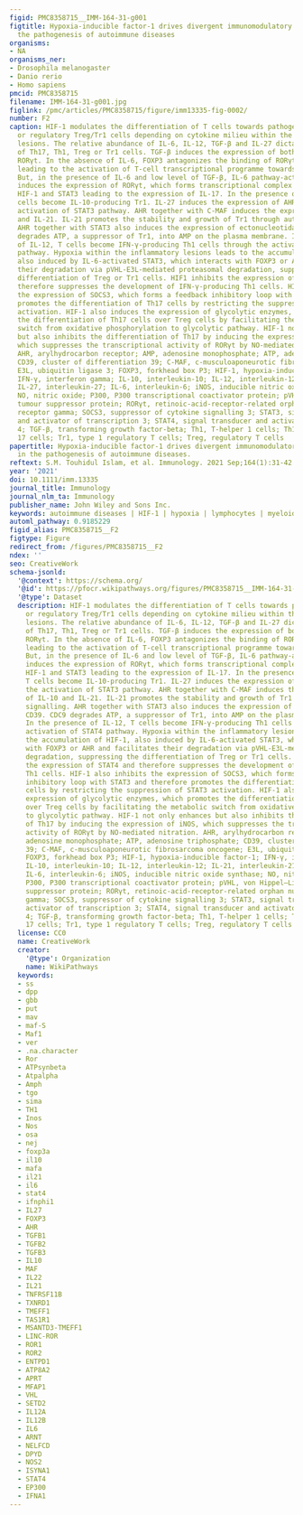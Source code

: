 ```yaml
---
figid: PMC8358715__IMM-164-31-g001
figtitle: Hypoxia‐inducible factor‐1 drives divergent immunomodulatory functions in
  the pathogenesis of autoimmune diseases
organisms:
- NA
organisms_ner:
- Drosophila melanogaster
- Danio rerio
- Homo sapiens
pmcid: PMC8358715
filename: IMM-164-31-g001.jpg
figlink: /pmc/articles/PMC8358715/figure/imm13335-fig-0002/
number: F2
caption: HIF‐1 modulates the differentiation of T cells towards pathogenic Th17/Th1
  or regulatory Treg/Tr1 cells depending on cytokine milieu within the hypoxic autoinflammatory
  lesions. The relative abundance of IL‐6, IL‐12, TGF‐β and IL‐27 dictates the differentiation
  of Th17, Th1, Treg or Tr1 cells. TGF‐β induces the expression of both FOXP3 and
  RORγt. In the absence of IL‐6, FOXP3 antagonizes the binding of RORγt to the DNA,
  leading to the activation of T‐cell transcriptional programme towards Treg cells.
  But, in the presence of IL‐6 and low level of TGF‐β, IL‐6 pathway‐activated STAT3
  induces the expression of RORγt, which forms transcriptional complex with P300,
  HIF‐1 and STAT3 leading to the expression of IL‐17. In the presence of IL‐27, T
  cells become IL‐10‐producing Tr1. IL‐27 induces the expression of AHR through the
  activation of STAT3 pathway. AHR together with C‐MAF induces the expression of IL‐10
  and IL‐21. IL‐21 promotes the stability and growth of Tr1 through autocrine signalling.
  AHR together with STAT3 also induces the expression of ectonucleotidase CD39. CDC9
  degrades ATP, a suppressor of Tr1, into AMP on the plasma membrane. In the presence
  of IL‐12, T cells become IFN‐γ‐producing Th1 cells through the activation of STAT4
  pathway. Hypoxia within the inflammatory lesions leads to the accumulation of HIF‐1,
  also induced by IL‐6‐activated STAT3, which interacts with FOXP3 or AHR and facilitates
  their degradation via pVHL‐E3L‐mediated proteasomal degradation, suppressing the
  differentiation of Treg or Tr1 cells. HIF1 inhibits the expression of STAT4 and
  therefore suppresses the development of IFN‐γ‐producing Th1 cells. HIF‐1 also inhibits
  the expression of SOCS3, which forms a feedback inhibitory loop with STAT3 and therefore
  promotes the differentiation of Th17 cells by restricting the suppression of STAT3
  activation. HIF‐1 also induces the expression of glycolytic enzymes, which promotes
  the differentiation of Th17 cells over Treg cells by facilitating the metabolic
  switch from oxidative phosphorylation to glycolytic pathway. HIF‐1 not only enhances
  but also inhibits the differentiation of Th17 by inducing the expression of iNOS,
  which suppresses the transcriptional activity of RORγt by NO‐mediated nitration.
  AHR, arylhydrocarbon receptor; AMP, adenosine monophosphate; ATP, adenosine triphosphate;
  CD39, cluster of differentiation 39; C‐MAF, c‐musculoaponeurotic fibrosarcoma oncogene;
  E3L, ubiquitin ligase 3; FOXP3, forkhead box P3; HIF‐1, hypoxia‐inducible factor‐1;
  IFN‐γ, interferon gamma; IL‐10, interleukin‐10; IL‐12, interleukin‐12; IL‐21, interleukin‐21;
  IL‐27, interleukin‐27; IL‐6, interleukin‐6; iNOS, inducible nitric oxide synthase;
  NO, nitric oxide; P300, P300 transcriptional coactivator protein; pVHL, von Hippel–Lindau
  tumour suppressor protein; RORγt, retinoic‐acid‐receptor‐related orphan nuclear
  receptor gamma; SOCS3, suppressor of cytokine signalling 3; STAT3, signal transducer
  and activator of transcription 3; STAT4, signal transducer and activator of transcription
  4; TGF‐β, transforming growth factor‐beta; Th1, T‐helper 1 cells; Th17, T‐helper
  17 cells; Tr1, type 1 regulatory T cells; Treg, regulatory T cells
papertitle: Hypoxia‐inducible factor‐1 drives divergent immunomodulatory functions
  in the pathogenesis of autoimmune diseases.
reftext: S.M. Touhidul Islam, et al. Immunology. 2021 Sep;164(1):31-42.
year: '2021'
doi: 10.1111/imm.13335
journal_title: Immunology
journal_nlm_ta: Immunology
publisher_name: John Wiley and Sons Inc.
keywords: autoimmune diseases | HIF‐1 | hypoxia | lymphocytes | myeloid cells
automl_pathway: 0.9185229
figid_alias: PMC8358715__F2
figtype: Figure
redirect_from: /figures/PMC8358715__F2
ndex: ''
seo: CreativeWork
schema-jsonld:
  '@context': https://schema.org/
  '@id': https://pfocr.wikipathways.org/figures/PMC8358715__IMM-164-31-g001.html
  '@type': Dataset
  description: HIF‐1 modulates the differentiation of T cells towards pathogenic Th17/Th1
    or regulatory Treg/Tr1 cells depending on cytokine milieu within the hypoxic autoinflammatory
    lesions. The relative abundance of IL‐6, IL‐12, TGF‐β and IL‐27 dictates the differentiation
    of Th17, Th1, Treg or Tr1 cells. TGF‐β induces the expression of both FOXP3 and
    RORγt. In the absence of IL‐6, FOXP3 antagonizes the binding of RORγt to the DNA,
    leading to the activation of T‐cell transcriptional programme towards Treg cells.
    But, in the presence of IL‐6 and low level of TGF‐β, IL‐6 pathway‐activated STAT3
    induces the expression of RORγt, which forms transcriptional complex with P300,
    HIF‐1 and STAT3 leading to the expression of IL‐17. In the presence of IL‐27,
    T cells become IL‐10‐producing Tr1. IL‐27 induces the expression of AHR through
    the activation of STAT3 pathway. AHR together with C‐MAF induces the expression
    of IL‐10 and IL‐21. IL‐21 promotes the stability and growth of Tr1 through autocrine
    signalling. AHR together with STAT3 also induces the expression of ectonucleotidase
    CD39. CDC9 degrades ATP, a suppressor of Tr1, into AMP on the plasma membrane.
    In the presence of IL‐12, T cells become IFN‐γ‐producing Th1 cells through the
    activation of STAT4 pathway. Hypoxia within the inflammatory lesions leads to
    the accumulation of HIF‐1, also induced by IL‐6‐activated STAT3, which interacts
    with FOXP3 or AHR and facilitates their degradation via pVHL‐E3L‐mediated proteasomal
    degradation, suppressing the differentiation of Treg or Tr1 cells. HIF1 inhibits
    the expression of STAT4 and therefore suppresses the development of IFN‐γ‐producing
    Th1 cells. HIF‐1 also inhibits the expression of SOCS3, which forms a feedback
    inhibitory loop with STAT3 and therefore promotes the differentiation of Th17
    cells by restricting the suppression of STAT3 activation. HIF‐1 also induces the
    expression of glycolytic enzymes, which promotes the differentiation of Th17 cells
    over Treg cells by facilitating the metabolic switch from oxidative phosphorylation
    to glycolytic pathway. HIF‐1 not only enhances but also inhibits the differentiation
    of Th17 by inducing the expression of iNOS, which suppresses the transcriptional
    activity of RORγt by NO‐mediated nitration. AHR, arylhydrocarbon receptor; AMP,
    adenosine monophosphate; ATP, adenosine triphosphate; CD39, cluster of differentiation
    39; C‐MAF, c‐musculoaponeurotic fibrosarcoma oncogene; E3L, ubiquitin ligase 3;
    FOXP3, forkhead box P3; HIF‐1, hypoxia‐inducible factor‐1; IFN‐γ, interferon gamma;
    IL‐10, interleukin‐10; IL‐12, interleukin‐12; IL‐21, interleukin‐21; IL‐27, interleukin‐27;
    IL‐6, interleukin‐6; iNOS, inducible nitric oxide synthase; NO, nitric oxide;
    P300, P300 transcriptional coactivator protein; pVHL, von Hippel–Lindau tumour
    suppressor protein; RORγt, retinoic‐acid‐receptor‐related orphan nuclear receptor
    gamma; SOCS3, suppressor of cytokine signalling 3; STAT3, signal transducer and
    activator of transcription 3; STAT4, signal transducer and activator of transcription
    4; TGF‐β, transforming growth factor‐beta; Th1, T‐helper 1 cells; Th17, T‐helper
    17 cells; Tr1, type 1 regulatory T cells; Treg, regulatory T cells
  license: CC0
  name: CreativeWork
  creator:
    '@type': Organization
    name: WikiPathways
  keywords:
  - ss
  - dpp
  - gbb
  - put
  - mav
  - maf-S
  - Maf1
  - ver
  - .na.character
  - Ror
  - ATPsynbeta
  - Atpalpha
  - Amph
  - tgo
  - sima
  - TH1
  - Inos
  - Nos
  - osa
  - nej
  - foxp3a
  - il10
  - mafa
  - il21
  - il6
  - stat4
  - ifnphi1
  - IL27
  - FOXP3
  - AHR
  - TGFB1
  - TGFB2
  - TGFB3
  - IL10
  - MAF
  - IL22
  - IL21
  - TNFRSF11B
  - TXNRD1
  - TMEFF1
  - TAS1R1
  - MSANTD3-TMEFF1
  - LINC-ROR
  - ROR1
  - ROR2
  - ENTPD1
  - ATP8A2
  - APRT
  - MFAP1
  - VHL
  - SETD2
  - IL12A
  - IL12B
  - IL6
  - ARNT
  - NELFCD
  - DPYD
  - NOS2
  - ISYNA1
  - STAT4
  - EP300
  - IFNA1
---
```

